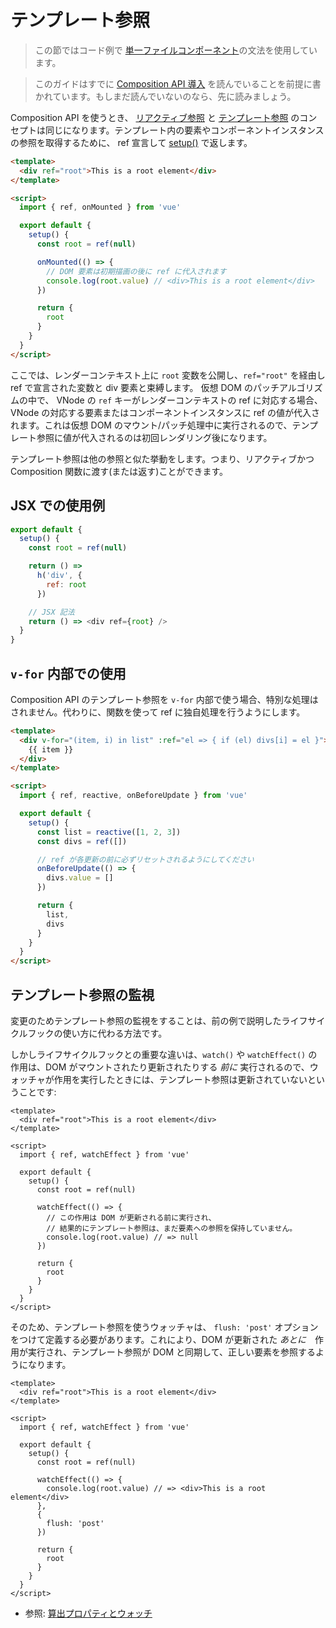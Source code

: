 # テンプレート参照

> この節ではコード例で [単一ファイルコンポーネント](single-file-component.html)の文法を使用しています。

> このガイドはすでに [Composition API 導入](composition-api-introduction.html) を読んでいることを前提に書かれています。もしまだ読んでいないのなら、先に読みましょう。

Composition API を使うとき、 [リアクティブ参照](reactivity-fundamentals.html#独立したリアクティブな値を-参照-として作成する) と [テンプレート参照](component-template-refs.html) のコンセプトは同じになります。テンプレート内の要素やコンポーネントインスタンスの参照を取得するために、 ref 宣言して [setup()](composition-api-setup.html) で返します。

```html
<template>
  <div ref="root">This is a root element</div>
</template>

<script>
  import { ref, onMounted } from 'vue'

  export default {
    setup() {
      const root = ref(null)

      onMounted(() => {
        // DOM 要素は初期描画の後に ref に代入されます
        console.log(root.value) // <div>This is a root element</div>
      })

      return {
        root
      }
    }
  }
</script>
```

ここでは、レンダーコンテキスト上に `root` 変数を公開し、`ref="root"` を経由し ref で宣言された変数と div 要素と束縛します。 仮想 DOM のパッチアルゴリズムの中で、 VNode の `ref` キーがレンダーコンテキストの ref に対応する場合、VNode の対応する要素またはコンポーネントインスタンスに ref の値が代入されます。これは仮想 DOM のマウント/パッチ処理中に実行されるので、テンプレート参照に値が代入されるのは初回レンダリング後になります。

テンプレート参照は他の参照と似た挙動をします。つまり、リアクティブかつ Composition 関数に渡す(または返す)ことができます。

## JSX での使用例

```js
export default {
  setup() {
    const root = ref(null)

    return () =>
      h('div', {
        ref: root
      })

    // JSX 記法
    return () => <div ref={root} />
  }
}
```

## `v-for` 内部での使用

Composition API のテンプレート参照を `v-for` 内部で使う場合、特別な処理はされません。代わりに、関数を使って ref に独自処理を行うようにします。

```html
<template>
  <div v-for="(item, i) in list" :ref="el => { if (el) divs[i] = el }">
    {{ item }}
  </div>
</template>

<script>
  import { ref, reactive, onBeforeUpdate } from 'vue'

  export default {
    setup() {
      const list = reactive([1, 2, 3])
      const divs = ref([])

      // ref が各更新の前に必ずリセットされるようにしてください
      onBeforeUpdate(() => {
        divs.value = []
      })

      return {
        list,
        divs
      }
    }
  }
</script>
```

## テンプレート参照の監視

変更のためテンプレート参照の監視をすることは、前の例で説明したライフサイクルフックの使い方に代わる方法です。

しかしライフサイクルフックとの重要な違いは、`watch()` や `watchEffect()` の作用は、DOM がマウントされたり更新されたりする *前に* 実行されるので、ウォッチャが作用を実行したときには、テンプレート参照は更新されていないということです:

```vue
<template>
  <div ref="root">This is a root element</div>
</template>

<script>
  import { ref, watchEffect } from 'vue'

  export default {
    setup() {
      const root = ref(null)

      watchEffect(() => {
        // この作用は DOM が更新される前に実行され、
        // 結果的にテンプレート参照は、まだ要素への参照を保持していません。
        console.log(root.value) // => null
      })

      return {
        root
      }
    }
  }
</script>
```

そのため、テンプレート参照を使うウォッチャは、 `flush: 'post'` オプションをつけて定義する必要があります。これにより、DOM が更新された *あとに*　作用が実行され、テンプレート参照が DOM と同期して、正しい要素を参照するようになります。

```vue
<template>
  <div ref="root">This is a root element</div>
</template>

<script>
  import { ref, watchEffect } from 'vue'

  export default {
    setup() {
      const root = ref(null)

      watchEffect(() => {
        console.log(root.value) // => <div>This is a root element</div>
      }, 
      {
        flush: 'post'
      })

      return {
        root
      }
    }
  }
</script>
```

* 参照: [算出プロパティとウォッチ](./reactivity-computed-watchers.html#作用フラッシュのタイミング)
